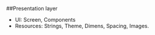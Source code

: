 ##Presentation layer

- UI: Screen, Components
- Resources: Strings, Theme, Dimens, Spacing, Images.
